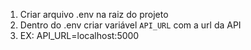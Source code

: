 1. Criar arquivo .env na raiz do projeto
2. Dentro do .env criar variável `API_URL` com a url da API 
3. EX: API_URL=localhost:5000
